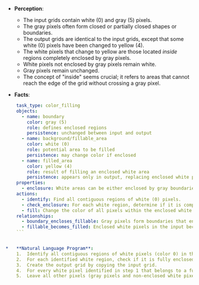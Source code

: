 *   **Perception**:
    *   The input grids contain white (0) and gray (5) pixels.
    *   The gray pixels often form closed or partially closed shapes or boundaries.
    *   The output grids are identical to the input grids, except that some white (0) pixels have been changed to yellow (4).
    *   The white pixels that change to yellow are those located *inside* regions completely enclosed by gray pixels.
    *   White pixels not enclosed by gray pixels remain white.
    *   Gray pixels remain unchanged.
    *   The concept of "inside" seems crucial; it refers to areas that cannot reach the edge of the grid without crossing a gray pixel.

*   **Facts**:
    
```yaml
    task_type: color_filling
    objects:
      - name: boundary
        color: gray (5)
        role: defines enclosed regions
        persistence: unchanged between input and output
      - name: background/fillable_area
        color: white (0)
        role: potential area to be filled
        persistence: may change color if enclosed
      - name: filled_area
        color: yellow (4)
        role: result of filling an enclosed white area
        persistence: appears only in output, replacing enclosed white pixels
    properties:
      - enclosure: White areas can be either enclosed by gray boundaries or connected to the grid edge.
    actions:
      - identify: Find all contiguous regions of white (0) pixels.
      - check_enclosure: For each white region, determine if it is completely surrounded by gray (5) pixels (i.e., cannot reach the grid edge without crossing gray).
      - fill: Change the color of all pixels within the enclosed white regions to yellow (4).
    relationships:
      - boundary_encloses_fillable: Gray pixels form boundaries that enclose white pixels.
      - fillable_becomes_filled: Enclosed white pixels in the input become yellow pixels in the output.
    ```


*   **Natural Language Program**:
    1.  Identify all contiguous regions of white pixels (color 0) in the input grid.
    2.  For each identified white region, check if it is fully enclosed by gray pixels (color 5). A region is considered fully enclosed if none of its pixels are on the border of the grid, and all adjacent non-white pixels are gray. (Alternatively, perform a flood fill starting from each white pixel; if the fill reaches the edge of the grid without crossing a gray pixel, it's not enclosed. If the fill stops only at gray pixels, it is enclosed).
    3.  Create the output grid by copying the input grid.
    4.  For every white pixel identified in step 1 that belongs to a fully enclosed region (determined in step 2), change its color to yellow (color 4) in the output grid.
    5.  Leave all other pixels (gray pixels and non-enclosed white pixels) unchanged in the output grid.